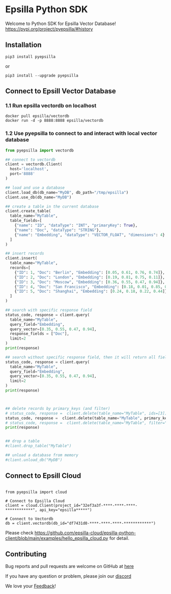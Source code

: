# Epsilla Python SDK

Welcome to Python SDK for Epsilla Vector Database! 
https://pypi.org/project/pyepsilla/#history

## Installation
```shell
pip3 install pyepsilla
```
or
```shell
pip3 install --upgrade pyepsilla
```

## Connect to Epsill Vector Database

### 1.1 Run epsilla vectordb on localhost
```shell
docker pull epsilla/vectordb
docker run -d -p 8888:8888 epsilla/vectordb
```

### 1.2 Use pyepsilla to connect to and interact with local vector database

```python
from pyepsilla import vectordb

## connect to vectordb
client = vectordb.Client(
  host='localhost',
  port='8888'
)

## load and use a database
client.load_db(db_name="MyDB", db_path="/tmp/epsilla")
client.use_db(db_name="MyDB")

## create a table in the current database
client.create_table(
  table_name="MyTable",
  table_fields=[
    {"name": "ID", "dataType": "INT", "primaryKey": True},
    {"name": "Doc", "dataType": "STRING"},
    {"name": "Embedding", "dataType": "VECTOR_FLOAT", "dimensions": 4}
  ]
)

## insert records
client.insert(
  table_name="MyTable",
  records=[
    {"ID": 1, "Doc": "Berlin", "Embedding": [0.05, 0.61, 0.76, 0.74]},
    {"ID": 2, "Doc": "London", "Embedding": [0.19, 0.81, 0.75, 0.11]},
    {"ID": 3, "Doc": "Moscow", "Embedding": [0.36, 0.55, 0.47, 0.94]},
    {"ID": 4, "Doc": "San Francisco", "Embedding": [0.18, 0.01, 0.85, 0.80]},
    {"ID": 5, "Doc": "Shanghai", "Embedding": [0.24, 0.18, 0.22, 0.44]}
  ]
)

## search with specific response field
status_code, response = client.query(
  table_name="MyTable",
  query_field="Embedding",
  query_vector=[0.35, 0.55, 0.47, 0.94],
  response_fields = ["Doc"],
  limit=2
)
print(response)

## search without specific response field, then it will return all fields
status_code, response = client.query(
  table_name="MyTable",
  query_field="Embedding",
  query_vector=[0.35, 0.55, 0.47, 0.94],
  limit=2
)
print(response)



## delete records by primary_keys (and filter)
# status_code, response =  client.delete(table_name="MyTable", ids=[3])
status_code, response =  client.delete(table_name="MyTable", primary_keys=[3, 4])
# status_code, response =  client.delete(table_name="MyTable", filter="Doc <> 'San Francisco'")
print(response)


## drop a table
#client.drop_table("MyTable")

## unload a database from memory
#client.unload_db("MyDB")
```


## Connect to Epsill Cloud

```python3

from pyepsilla import cloud

# Connect to Epsilla Cloud
client = cloud.Client(project_id="32ef3a3f-****-****-****-************", api_key="epsilla*****")

# Connect to Vectordb
db = client.vectordb(db_id="df7431d0-****-****-****-************")

```
Please check https://github.com/epsilla-cloud/epsilla-python-client/blob/main/examples/hello_epsilla_cloud.py for detail.




## Contributing
Bug reports and pull requests are welcome on GitHub at [here](https://github.com/epsilla-cloud/epsilla-python-client)

If you have any question or problem, please join our [discord](https://discord.com/invite/cDaY2CxZc5)

We love your <a href="https://forms.gle/z73ra1sGBxH9wiUR8">Feedback</a>!

